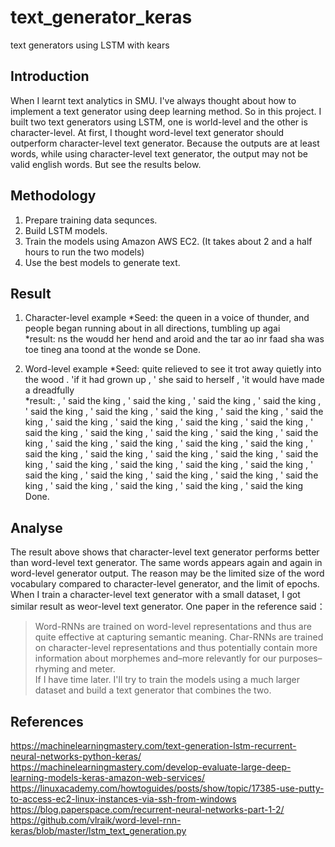 # text_generator_keras
text generators using LSTM with kears

## Introduction

When I learnt text analytics in SMU. I've always thought about how to implement a text generator using deep learning method. So in this project. I built two text generators using LSTM, one is world-level and the other is character-level. At first, I thought word-level text generator should outperform character-level text generator. Because the outputs are at least words, while using character-level text generator, the output may not be valid english words. But see the results below.

## Methodology

1. Prepare training data sequnces.
2. Build LSTM models.
3. Train the models using Amazon AWS EC2. (It takes about 2 and a half hours to run the two models)
4. Use the best models to generate text.

## Result

1. Character-level example
*Seed:  the queen in a voice of thunder, and people began running about in all directions, tumbling up agai </br>
*result: ns the woudd her hend and aroid and the tar ao inr faad sha was toe tineg ana toond at the wonde se
Done.

2. Word-level example
*Seed: quite relieved to see it trot away quietly into the wood . 'if it had grown up , ' she said to herself , 'it would have made a dreadfully </br>
*result: , ' said the king , ' said the king , ' said the king , ' said the king , ' said the king , ' said the king , ' said the king , ' said the king , ' said the king , ' said the king , ' said the king , ' said the king , ' said the king , ' said the king , ' said the king , ' said the king , ' said the king , ' said the king , ' said the king , ' said the king , ' said the king , ' said the king , ' said the king , ' said the king , ' said the king , ' said the king , ' said the king , ' said the king , ' said the king , ' said the king , ' said the king , ' said the king , ' said the king , ' said the king , ' said the king , ' said the king , ' said the king , ' said the king , ' said the king , ' said the king 
Done.

## Analyse

The result above shows that character-level text generator performs better than word-level text generator. The same words appears again and again in word-level generator output. The reason may be the limited size of the word vocabulary compared to character-level generator, and the limit of epochs. When I train a character-level text generator with a small dataset, I got similar result as weor-level text generator. One paper in the reference said：</br>
> Word-RNNs are trained on word-level representations and thus are quite effective at capturing semantic meaning. Char-RNNs are trained on character-level representations and thus potentially contain more information about morphemes and–more relevantly for our purposes–rhyming and meter. </br>
If I have time later. I'll try to train the models using a much larger dataset and build a text generator that combines the two.

## References
https://machinelearningmastery.com/text-generation-lstm-recurrent-neural-networks-python-keras/ </br>
https://machinelearningmastery.com/develop-evaluate-large-deep-learning-models-keras-amazon-web-services/ </br>
https://linuxacademy.com/howtoguides/posts/show/topic/17385-use-putty-to-access-ec2-linux-instances-via-ssh-from-windows </br>
https://blog.paperspace.com/recurrent-neural-networks-part-1-2/ </br>
https://github.com/vlraik/word-level-rnn-keras/blob/master/lstm_text_generation.py
